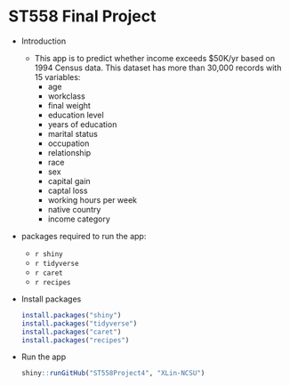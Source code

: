 # ST558 Final Project
- Introduction
  - This app is to predict whether income exceeds $50K/yr based on 1994 Census data. This dataset has more than 30,000 records with 15 variables:
    - age
    - workclass
    - final weight
    - education level
    - years of education
    - marital status
    - occupation
    - relationship
    - race
    - sex
    - capital gain
    - captal loss
    - working hours per week
    - native country
    - income category
  
- packages required to run the app:
  - `r shiny`
  - `r tidyverse`
  - `r caret`
  - `r recipes`

- Install packages
  ```r
  install.packages("shiny")
  install.packages("tidyverse")
  install.packages("caret")
  install.packages("recipes")
  ```
- Run the app
  ```r
  shiny::runGitHub("ST558Project4", "XLin-NCSU")
  ```
